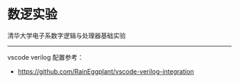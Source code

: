 # 数逻实验

清华大学电子系数字逻辑与处理器基础实验

---

vscode verilog 配置参考：

- https://github.com/RainEggplant/vscode-verilog-integration
